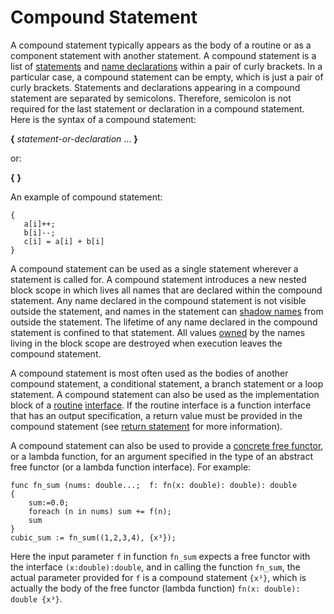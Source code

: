 # Compound Statement

A compound statement typically appears as the body of a routine or as a component statement with another statement. A compound statement is a list of [statements](Statements.md) and [name declarations](Declarations.md) within a pair of curly brackets. In a particular case, a compound statement can be empty, which is just a pair of curly brackets. Statements and declarations appearing in a compound statement are separated by semicolons. Therefore, semicolon is not required for the last statement or declaration in a compound statement. Here is the syntax of a compound statement:

**{** *statement-or-declaration* ... **}**

or:

**{** **}**

An example of compound statement:
```altro
{
   a[i]++;
   b[i]--;
   c[i] = a[i] + b[i]
}
```
A compound statement can be used as a single statement wherever a statement is called for. A compound statement introduces a new nested block scope in which lives all names that are declared within the compound statement. Any name declared in the compound statement is not visible outside the statement, and names in the statement can [shadow names](https://en.wikipedia.org/wiki/Variable_shadowing) from outside the statement. The lifetime of any name declared in the compound statement is confined to that statement. All values [owned](Ownership.md) by the names living in the block scope are destroyed when execution leaves the compound statement.

A compound statement is most often used as the bodies of another compound statement, a conditional statement, a branch statement or a loop statement. A compound statement can also be used as the implementation block of a [routine](Routine.md) [interface](RoutineInterface.md). If the routine interface is a function interface that has an output specification, a return value must be provided in the compound statement (see [return statement](StatementsJump.md) for more information).

A compound statement can also be used to provide a [concrete free functor](FreeFunctor.md), or a lambda function, for an argument specified in the type of an abstract free functor (or a lambda function interface). For example:
```altro
func fn_sum (nums: double...;  f: fn(x: double): double): double
{
    sum:=0.0;
    foreach (n in nums) sum += f(n);
    sum
}
cubic_sum := fn_sum((1,2,3,4), {x³});
```
Here the input parameter `f` in function `fn_sum` expects a free functor with the interface `(x:double):double`, and in calling the function `fn_sum`, the actual parameter provided for `f` is a compound statement `{x³}`, which is actually the body of the free functor (lambda function) `fn(x: double): double {x³}`.

